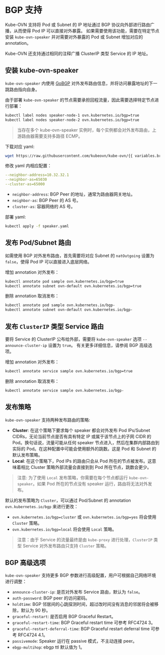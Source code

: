 # BGP 支持

Kube-OVN 支持将 Pod 或 Subnet 的 IP 地址通过 BGP 协议向外部进行路由广播，从而使得 Pod IP 可以直接对外暴露。
如果需要使用该功能，需要在特定节点安装 `kube-ovn-speaker` 并对需要对外暴露的 Pod 或 Subnet 增加对应的 annotation。

Kube-OVN 还支持通过相同的注释广播 ClusterIP 类型 Service 的 IP 地址。

## 安装 kube-ovn-speaker

`kube-ovn-speaker` 内使用 [GoBGP](https://osrg.github.io/gobgp/) 对外发布路由信息，并将访问暴露地址的下一跳路由指向自身。

由于部署 `kube-ovn-speaker` 的节点需要承担回程流量，因此需要选择特定节点进行部署：

```bash
kubectl label nodes speaker-node-1 ovn.kubernetes.io/bgp=true
kubectl label nodes speaker-node-2 ovn.kubernetes.io/bgp=true
```

> 当存在多个 kube-ovn-speaker 实例时，每个实例都会对外发布路由，上游路由器需要支持多路径 ECMP。

下载对应 yaml:

```bash
wget https://raw.githubusercontent.com/kubeovn/kube-ovn/{{ variables.branch }}/yamls/speaker.yaml
```

修改 yaml 内相应配置：

```yaml
--neighbor-address=10.32.32.1
--neighbor-as=65030
--cluster-as=65000
```

- `neighbor-address`: BGP Peer 的地址，通常为路由器网关地址。
- `neighbor-as`: BGP Peer 的 AS 号。
- `cluster-as`: 容器网络的 AS 号。

部署 yaml:

```bash
kubectl apply -f speaker.yaml
```

## 发布 Pod/Subnet 路由

如需使用 BGP 对外发布路由，首先需要将对应 Subnet 的 `natOutgoing` 设置为 `false`，使得 Pod IP 可以直接进入底层网络。

增加 annotation 对外发布：

```bash
kubectl annotate pod sample ovn.kubernetes.io/bgp=true
kubectl annotate subnet ovn-default ovn.kubernetes.io/bgp=true
```

删除 annotation 取消发布：

```bash
kubectl annotate pod sample ovn.kubernetes.io/bgp-
kubectl annotate subnet ovn-default ovn.kubernetes.io/bgp-
```

## 发布 `ClusterIP` 类型 Service 路由

要将 Service 的 ClusterIP 公布给外部，需要将 `kube-ovn-speaker` 选项 `--announce-cluster-ip` 设置为 `true`。 有关更多详细信息，请参阅 BGP 高级选项。

增加 annotation 对外发布：

```bash
kubectl annotate service sample ovn.kubernetes.io/bgp=true
```

删除 annotation 取消发布：

```bash
kubectl annotate service sample ovn.kubernetes.io/bgp-
```

## 发布策略

`kube-ovn-speaker` 支持两种发布路由的策略:

- **Cluster**: 在这个策略下要求每个 speaker 都会对外发布 Pod IPs/Subnet CIDRs，无论当前节点是否有具有特定 IP 或属于该节点上的子网 CIDR 的 Pod。换句话说，流量可能从任何 speaker 节点进入，然后在集群内部路由到实际的 Pod。在这种配置中可能会使用额外的跳数。这是 Pod 和 Subnet 的默认发布策略。
- **Local**: 在这个策略下，Pod IPs 的路由只会从 Pod 所在的节点被发布。这意味着相比 Cluster 策略外部流量会直接到到 Pod 所在节点，跳数会更少。

> 注意: 为了使用 `Local` 发布策略，你需要在每个节点都运行 `kube-ovn-speaker`。如果 Pod 所在的节点没有 speaker 运行，路由将无法对外发布。

默认的发布策略为 `Cluster`，可以通过 Pod/Subnet 的 annotation `ovn.kubernetes.io/bgp` 来进行更改：

- `ovn.kubernetes.io/bgp=cluster` 或 `ovn.kubernetes.io/bgp=yes` 将会使用 `Cluster` 策略。
- `ovn.kubernetes.io/bgp=local` 将会使用 `Local` 策略。

> 注意：由于 Service 的流量最终是由 `kube-proxy` 进行处理，`ClusterIP` 类型 Service 对外发布路由只支持 `Cluster` 策略。

## BGP 高级选项

`kube-ovn-speaker` 支持更多 BGP 参数进行高级配置，用户可根据自己网络环境进行调整：

- `announce-cluster-ip`: 是否对外发布 Service 路由，默认为 `false`。
- `auth-password`: BGP peer 的访问密码。
- `holdtime`: BGP 邻居间的心跳探测时间，超过改时间没有消息的邻居将会被移除，默认为 90 秒。
- `graceful-restart`: 是否启用 BGP Graceful Restart。
- `graceful-restart-time`: BGP Graceful restart time 可参考 RFC4724 3。
- `graceful-restart-deferral-time`: BGP Graceful restart deferral time 可参考 RFC4724 4.1。
- `passivemode`: Speaker 运行在 passive 模式，不主动连接 peer。
- `ebgp-multihop`: ebgp ttl 默认值为 1。

